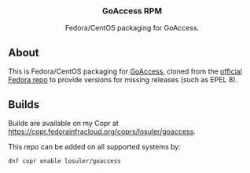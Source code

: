 <div align="center">
<p align="center">
  <p align="center">
    <h3 align="center">GoAccess RPM</h3>
    <p align="center">
      Fedora/CentOS packaging for GoAccess.
    </p>
  </p>
</p>
</div>

## About

This is Fedora/CentOS packaging for [GoAccess](https://goaccess.io), cloned from the [official Fedora repo](https://src.fedoraproject.org/rpms/goaccess) to provide versions for missing releases (such as EPEL 8).

## Builds

Builds are available on my Copr at https://copr.fedorainfracloud.org/coprs/losuler/goaccess.

This repo can be added on all supported systems by:

```bash
dnf copr enable losuler/goaccess
```
